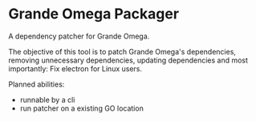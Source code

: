 # Grande Omega Packager

A dependency patcher for Grande Omega.

The objective of this tool is to patch Grande Omega's dependencies, removing unnecessary dependencies, updating dependencies and most importantly: Fix electron for Linux users.

Planned abilities:
- runnable by a cli
- run patcher on a existing GO location

